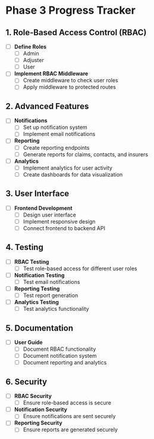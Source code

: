 # Phase 3 Progress Tracker

## 1. Role-Based Access Control (RBAC)
- [ ] **Define Roles**  
  - [ ] Admin  
  - [ ] Adjuster  
  - [ ] User

- [ ] **Implement RBAC Middleware**  
  - [ ] Create middleware to check user roles  
  - [ ] Apply middleware to protected routes

## 2. Advanced Features
- [ ] **Notifications**  
  - [ ] Set up notification system  
  - [ ] Implement email notifications

- [ ] **Reporting**  
  - [ ] Create reporting endpoints  
  - [ ] Generate reports for claims, contacts, and insurers

- [ ] **Analytics**  
  - [ ] Implement analytics for user activity  
  - [ ] Create dashboards for data visualization

## 3. User Interface
- [ ] **Frontend Development**  
  - [ ] Design user interface  
  - [ ] Implement responsive design  
  - [ ] Connect frontend to backend API

## 4. Testing
- [ ] **RBAC Testing**  
  - [ ] Test role-based access for different user roles

- [ ] **Notification Testing**  
  - [ ] Test email notifications

- [ ] **Reporting Testing**  
  - [ ] Test report generation

- [ ] **Analytics Testing**  
  - [ ] Test analytics functionality

## 5. Documentation
- [ ] **User Guide**  
  - [ ] Document RBAC functionality  
  - [ ] Document notification system  
  - [ ] Document reporting and analytics

## 6. Security
- [ ] **RBAC Security**  
  - [ ] Ensure role-based access is secure

- [ ] **Notification Security**  
  - [ ] Ensure notifications are sent securely

- [ ] **Reporting Security**  
  - [ ] Ensure reports are generated securely 